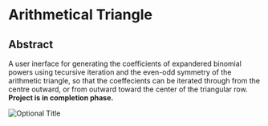 # Arithmetical Triangle

## Abstract
A user inerface for generating the coefficients of expandered binomial powers using tecursive iteration and the even-odd symmetry of the arithmetic triangle, so that the coeffecients can be iterated through from the centre outward, or from outward toward the center of the triangular row. **Project is in completion phase.**

![]([[image-ur](https://github.com/msizimkhize/Arithmetical-Triangle/blob/main/1_7g4Dq4vhGVT5Prn-AYbL5A.webp](https://github.com/msizimkhize/Arithmetical-Triangle/blob/main/1_7g4Dq4vhGVT5Prn-AYbL5A.png?raw=true))l "Optional Title")
